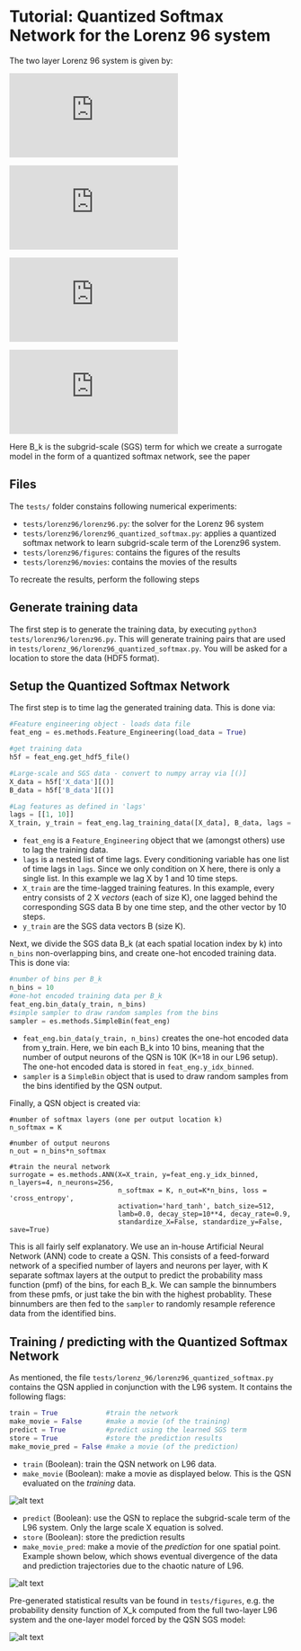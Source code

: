 # Tutorial: Quantized Softmax Network for the Lorenz 96 system

The two layer Lorenz 96 system is given by:

![equation](https://latex.codecogs.com/svg.latex?%5Cdot%7BX%7D_k%20%3D%20X_%7Bk-1%7D%28X_%7Bk&plus;1%7D%20-X_%7Bk-2%7D%29%20-%20X_k%20&plus;%20F%20&plus;%20B_k)

![equation](https://latex.codecogs.com/gif.latex?%5Cdot%7BY%7D_%7Bj%2Ck%7D%20%3D%20%5Cfrac%7B1%7D%7B%5Cepsilon%7D%5Cleft%5BY_%7Bj&plus;1%2Ck%7D%5Cleft%28Y_%7Bj-1%2Ck%7D%20-%20Y_%7Bj&plus;2%2Ck%7D%5Cright%20%29%20-%20Y_%7Bj%2Ck%7D%20&plus;%20h_yX_k%20%5Cright%5D)

![equation](https://latex.codecogs.com/svg.latex?B_k%20%3A%3D%20%5Cfrac%7Bh_x%7D%7BJ%7D%5Csum_%7Bj%3D1%7D%5E%7BJ%7D%20Y_%7Bj%2Ck%7D)

![equation](https://latex.codecogs.com/gif.latex?k%20%3D%201%2C%5Ccdots%2C%20K%20%5Cquad%5Cquad%20j%20%3D%201%2C%5Ccdots%2CJ)

Here B_k is the subgrid-scale (SGS) term for which we create a surrogate model in the form of a quantized softmax network, see the paper 
## Files

The `tests/` folder constains following numerical experiments: 

+ `tests/lorenz96/lorenz96.py`: the solver for the Lorenz 96 system
+ `tests/lorenz96/lorenz96_quantized_softmax.py`: applies a quantized softmax network to learn subgrid-scale term of the Lorenz96 system.
+ `tests/lorenz96/figures`: contains the figures of the results
+ `tests/lorenz96/movies`: contains the movies of the results

To recreate the results, perform the following steps

## Generate training data

The first step is to generate the training data, by executing `python3 tests/lorenz96/lorenz96.py`. This will generate training pairs that are used in `tests/lorenz_96/lorenz96_quantized_softmax.py`. You will be asked for a location to store the data (HDF5 format).

## Setup the Quantized Softmax Network

The first step is to time lag the generated training data. This is done via:

```python
#Feature engineering object - loads data file
feat_eng = es.methods.Feature_Engineering(load_data = True)

#get training data
h5f = feat_eng.get_hdf5_file()

#Large-scale and SGS data - convert to numpy array via [()]
X_data = h5f['X_data'][()]
B_data = h5f['B_data'][()]

#Lag features as defined in 'lags'
lags = [[1, 10]]
X_train, y_train = feat_eng.lag_training_data([X_data], B_data, lags = lags)
```

+ `feat_eng` is a `Feature_Engineering` object that we (amongst others) use to lag the training data.
+ `lags` is a nested list of time lags. Every conditioning variable has one list of time lags in `lags`. Since we only condition on X here, there is only a single list. In this example we lag X by 1 and 10 time steps.
+ `X_train` are the time-lagged training features. In this example, every entry consists of 2 X *vectors* (each of size K), one lagged behind the corresponding SGS data B by one time step, and the other vector by 10 steps.
+ `y_train` are the SGS data vectors B (size K).

Next, we divide the SGS data B_k (at each spatial location index by k) into `n_bins` non-overlapping bins, and create one-hot encoded training data. This is done via:

```python
#number of bins per B_k
n_bins = 10
#one-hot encoded training data per B_k
feat_eng.bin_data(y_train, n_bins)
#simple sampler to draw random samples from the bins
sampler = es.methods.SimpleBin(feat_eng)
```

+ `feat_eng.bin_data(y_train, n_bins)` creates the one-hot encoded data from y_train. Here, we bin each B_k into 10 bins, meaning that the number of output neurons of the QSN is 10K (K=18 in our L96 setup). The one-hot encoded data is stored in `feat_eng.y_idx_binned`.
+ `sampler` is a `SimpleBin` object that is used to draw random samples from the bins identified by the QSN output.

Finally, a QSN object is created via:

```
#number of softmax layers (one per output location k)
n_softmax = K

#number of output neurons 
n_out = n_bins*n_softmax

#train the neural network
surrogate = es.methods.ANN(X=X_train, y=feat_eng.y_idx_binned, n_layers=4, n_neurons=256, 
                           n_softmax = K, n_out=K*n_bins, loss = 'cross_entropy',
                           activation='hard_tanh', batch_size=512,
                           lamb=0.0, decay_step=10**4, decay_rate=0.9, 
                           standardize_X=False, standardize_y=False, save=True)
```
This is all fairly self explanatory. We use an in-house Artificial Neural Network (ANN) code to create a QSN. This consists of a feed-forward network of a specified number of layers and neurons per layer, with K separate softmax layers at the output to predict the probability mass function (pmf) of the bins, for each B_k. We can sample the binnumbers from these pmfs, or just take the bin with the highest probablity. These binnumbers are then fed to the `sampler` to randomly resample reference data from the identified bins.

## Training / predicting with the Quantized Softmax Network

As mentioned, the file `tests/lorenz_96/lorenz96_quantized_softmax.py` contains the QSN applied in conjunction with the L96 system. It contains the following flags:

```python
train = True            #train the network
make_movie = False      #make a movie (of the training)
predict = True          #predict using the learned SGS term
store = True            #store the prediction results
make_movie_pred = False #make a movie (of the prediction)
```

+ `train` (Boolean): train the QSN network on L96 data.
+ `make_movie` (Boolean): make a movie as displayed below. This is the QSN evaluated on the *training* data.

![alt text](qsn.gif)

+ `predict` (Boolean): use the QSN to replace the subgrid-scale term of the L96 system. Only the large scale X equation is solved.
+ `store` (Boolean): store the prediction results
+ `make_movie_pred`: make a movie of the *prediction* for one spatial point. Example shown below, which shows eventual divergence of the data and prediction trajectories due to the chaotic nature of L96.

![alt text](https://github.com/wedeling/EasySurrogate/blob/phys_D/tests/movies/qsn_pred.gif)

Pre-generated statistical results van be found in `tests/figures`, e.g. the probability density function of X_k computed from the full two-layer L96 system and the one-layer model forced by the QSN SGS model:

![alt text](https://github.com/wedeling/EasySurrogate/blob/phys_D/tests/figures/L96_pdf_QSN.png)
